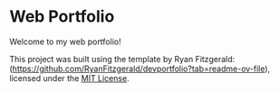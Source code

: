 # Web Portfolio

Welcome to my web portfolio!

This project was built using the template by Ryan Fitzgerald: (https://github.com/RyanFitzgerald/devportfolio?tab=readme-ov-file), licensed under the [MIT License](https://github.com/username/repo/blob/main/LICENSE).  
